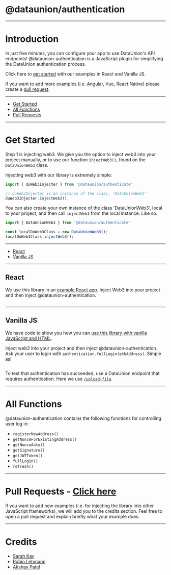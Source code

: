 # @dataunion/authentication

---

# Introduction

In just five minutes, you can configure your app to use DataUnion's API endpoints! @dataunion-authentication is a JavaScript plugin for simplifying the DataUnion authentication process.

Click here to [get started](#get-started) with our examples in React and Vanilla JS.

If you want to add more examples (i.e. Angular, Vue, React Native) please create a [pull request](#pull-requests).

---

- [Get Started](#get-started)
- [All Functions](#all-functions)
- [Pull Requests](#pull-requests)

---

# Get Started 

Step 1 is injecting web3. We give you the option to inject web3 into your project manually, or to use our function `injectWeb3()`, found on the `DataUnionWeb3` class. 

Injecting web3 with our library is extremely simple:

```javascript
import { duWeb3Injecter } from '@dataunion/authenticate'    

// duWeb3Injecter is an instance of the class, 'DataUnionWeb3'
duWeb3Injecter.injectWeb3();
```

You can also create your own instance of the class 'DataUnionWeb3', local to your project, and then call `injectWeb3` from the local instance. Like so:

```javascript
import { DataUnionWeb3 } from '@dataunion/authenticate'

const localDuWeb3Class = new DataUnionWeb3();
localDuWeb3Class.injectWeb3();
```

---

- [React](#react)
- [Vanilla JS](#vanilla-js)

---

## React

We use this library in an [example React app](). Inject Web3 into your project and then inject @dataunion-authentication.

```javascript
```

---

## Vanilla JS

We have code to show you how you can [use this library with vanilla JavaScript and HTML](). 

Inject web3 into your project and then inject @dataunion-authentication. Ask your user to login with `authentication.fullLogin(ethAddress)`. Simple as!

```javascript
```

To test that authentication has succeeded, use a DataUnion endpoint that requires authentication. Here we use [`/upload-file`]().

---

# All Functions

@dataunion-authentication contains the following functions for controlling user log in:

- `registerNewAddress()`
- `getNonceForExistingAddress()`
- `getNonceAuto()`
- `getSignature()`
- `getJWTToken()`
- `fullLogin()`
- `refresh()`

---

# Pull Requests - [Click here](https://github.com/DataUnion-app/authentication/pulls)

If you want to add new examples (i.e. for injecting the library into other JavaScript frameworks), we will add you to the credits section. Feel free to open a pull request and explain briefly what your example does. 

---

# Credits

- [Sarah Kay]()
- [Robin Lehmann]()
- [Akshay Patel]()